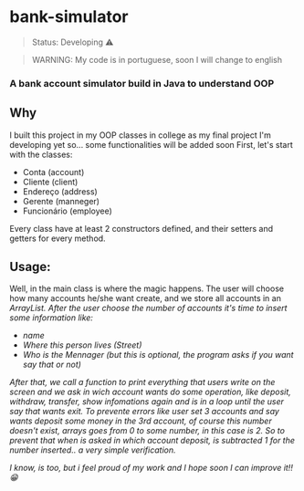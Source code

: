 # bank-simulator

> Status: Developing ⚠️

> WARNING: My code is in portuguese, soon I will change to english

### A bank account simulator build in Java to understand OOP

## Why

I built this project in my OOP classes in college as my final project
I'm developing yet so... some functionalities will be added soon
First, let's start with the classes:

+ Conta (account)
+ Cliente (client)
+ Endereço (address)
+ Gerente (manneger)
+ Funcionário (employee) 

Every class have at least 2 constructors defined, and their setters and getters for every
method. 

## Usage:

Well, in the main class is where the magic happens.
The user will choose how many accounts he/she want create, and we store all accounts in
an <i>ArrayList<i>. After the user choose the number of accounts it's time to
 insert some information like:
  + name
  + Where this person lives (Street)
  + Who is the Mennager (but this is optional, the program asks if you want say that or not)

After that, we call a function to print everything that users write on the screen
and we ask in wich account wants do some operation, like deposit, withdraw, transfer, show infomations again and is in a loop
until the user say that wants exit. To prevente errors like user set 3 accounts and say wants deposit some money in the 3rd
account, of course this number doesn't exist, arrays goes from 0 to some number, in this case is 2. So to prevent that
when is asked in which account deposit, is subtracted 1 for the number inserted.. a very simple verification.

I know, is too, but i feel proud of my work and I hope soon I can improve it!! 😁
